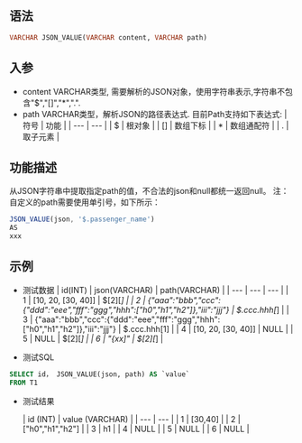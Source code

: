 ## 语法

```sql
VARCHAR JSON_VALUE(VARCHAR content, VARCHAR path)
```

## 入参

- content VARCHAR类型, 需要解析的JSON对象，使用字符串表示,字符串不包含"$","[]","*",".".
- path VARCHAR类型，解析JSON的路径表达式. 目前Path支持如下表达式:
  | 符号 | 功能 | | --- | --- | | $ | 根对象 | | [] | 数组下标 | | * | 数组通配符 | | . | 取子元素 |

## 功能描述

从JSON字符串中提取指定path的值，不合法的json和null都统一返回null。 注：自定义的path需要使用单引号，如下所示：

```javascript
JSON_VALUE(json, '$.passenger_name')
AS
xxx
```

## 示例

- 测试数据 | id(INT) | json(VARCHAR) | path(VARCHAR) | | --- | --- | --- | | 1 | [10, 20, [30, 40]] | $[2][*] | | 2 | {"aaa":"bbb","ccc":{"ddd":"eee","fff":"ggg","hhh":["h0","h1","h2"]},"iii":"jjj"} | $.ccc.hhh[*] | | 3 | {"aaa":"bbb","ccc":{"ddd":"eee","fff":"ggg","hhh":["h0","h1","h2"]},"iii":"jjj"} | $.ccc.hhh[1] | | 4 | [10, 20, [30, 40]] | NULL | | 5 | NULL | $[2][*] | | 6 | "{xx]" | $[2][*] |


- 测试SQL

```sql
SELECT id， JSON_VALUE(json, path) AS `value`
FROM T1
```

- 测试结果

  | id (INT) | value (VARCHAR) |
      | --- | --- |
  | 1 | [30,40] |
  | 2 | ["h0","h1","h2"] |
  | 3 | h1 |
  | 4 | NULL |
  | 5 | NULL |
  | 6 | NULL |

